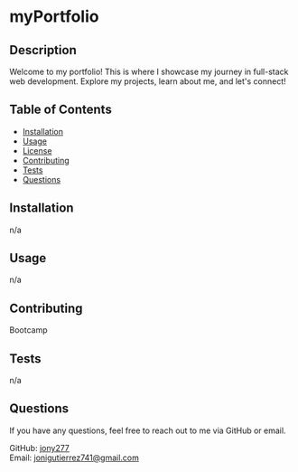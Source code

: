 # myPortfolio



## Description

Welcome to my portfolio! This is where I showcase my journey in full-stack web development. Explore my projects, learn about me, and let's connect!

## Table of Contents

- [Installation](#installation)
- [Usage](#usage)
- [License](#license)
- [Contributing](#contributing)
- [Tests](#tests)
- [Questions](#questions)

## Installation

n/a

## Usage

n/a



## Contributing

Bootcamp

## Tests

n/a

## Questions

If you have any questions, feel free to reach out to me via GitHub or email.

GitHub: [jony277](https://github.com/jony277)  
Email: jonigutierrez741@gmail.com
